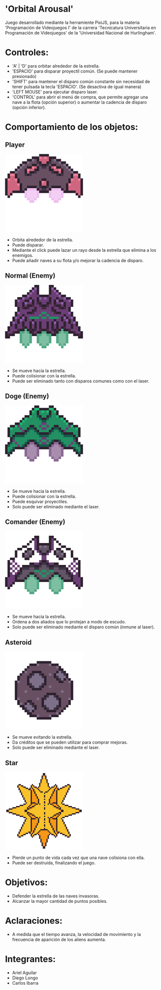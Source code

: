 # 'Orbital Arousal'

Juego desarrollado mediante la herramiente PixiJS, para la materia 'Programación de Videojuegos I' de la carrera 'Tecnicatura Universitaria en Programación de Videojuegos' de la 'Universidad Nacional de Hurlingham'.

# Controles:

- 'A' | 'D' para orbitar alrededor de la estrella.
- 'ESPACIO' para disparar proyectil común. (Se puede mantener presionado)
- 'SHIFT' para mantener el disparo común constante sin necesidad de tener pulsada la tecla 'ESPACIO'. (Se desactiva de igual manera)
- 'LEFT MOUSE' para ejecutar disparo laser.
- 'CONTROL' para abrir el menú de compra, que permite agregar una nave a la flota (opción superior) o aumentar la cadencia de disparo (opción inferior).

# Comportamiento de los objetos:

## Player

![Player](./readme-images/player_ship1.png)

- Orbita alrededor de la estrella.
- Puede disparar.
- Mediante el click puede lazar un rayo desde la estrella que elimina a los enemigos.
- Puede añadir naves a su flota y/o mejorar la cadencia de disparo.

## Normal (Enemy)

![Normal Enemy](./readme-images/enemy1_ship1.png)

- Se mueve hacia la estrella.
- Puede colisionar con la estrella.
- Puede ser eliminado tanto con disparos comunes como con el laser.

## Doge (Enemy)

![Doge Enemy](./readme-images/enemy2_ship1.png)

- Se mueve hacia la estrella.
- Puede colisionar con la estrella.
- Puede esquivar proyectiles.
- Solo puede ser eliminado mediante el laser.

## Comander (Enemy)

![Commander Enemy](./readme-images/commander_ship1.png)

- Se mueve hacia la estrella.
- Ordena a dos aliados que lo protejan a modo de escudo.
- Solo puede ser eliminado mediante el disparo común (inmune al laser).

## Asteroid

![Asteroid](./readme-images/asteroid1.png)

- Se mueve evitando la estrella.
- Da créditos que se pueden utilizar para comprar mejoras.
- Solo puede ser eliminado mediante el laser.

## Star

![Star](./readme-images/star1.png)

- Pierde un punto de vida cada vez que una nave colisiona con ella.
- Puede ser destruida, finalizando el juego.

# Objetivos:

- Defender la estrella de las naves invasoras.
- Alcanzar la mayor cantidad de puntos posibles.

# Aclaraciones:

- A medida que el tiempo avanza, la velocidad de movimiento y la frecuencia de aparición de los aliens aumenta.

# Integrantes:

- Ariel Aguilar
- Diego Longo
- Carlos Ibarra